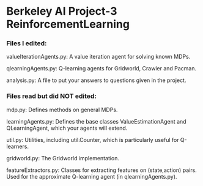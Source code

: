 # Berkeley AI Project-3 ReinforcementLearning
### Files I edited:

valueIterationAgents.py: A value iteration agent for solving known MDPs.

qlearningAgents.py: Q-learning agents for Gridworld, Crawler and Pacman.

analysis.py: A file to put your answers to questions given in the project.

### Files read but did NOT edited:

mdp.py: Defines methods on general MDPs.

learningAgents.py: Defines the base classes ValueEstimationAgent and QLearningAgent, which your agents will extend.

util.py: Utilities, including util.Counter, which is particularly useful for Q-learners.

gridworld.py: The Gridworld implementation.

featureExtractors.py: Classes for extracting features on (state,action) pairs. Used for the approximate Q-learning agent (in qlearningAgents.py).

